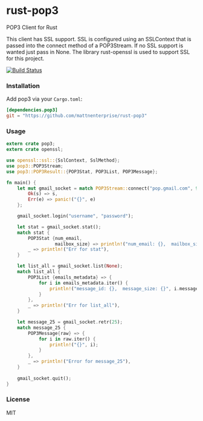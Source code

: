 rust-pop3
================
POP3 Client for Rust

This client has SSL support. SSL is configured using an SSLContext that is passed into the connect method of a POP3Stream. If no SSL
support is wanted just pass in None. The library rust-openssl is used to support SSL for this project.


[![Build Status](https://travis-ci.org/mattnenterprise/rust-pop3.svg)](https://travis-ci.org/mattnenterprise/rust-pop3)

### Installation

Add pop3 via your `Cargo.toml`:
```toml
[dependencies.pop3]
git = "https://github.com/mattnenterprise/rust-pop3"
```

### Usage
```rs
extern crate pop3;
extern crate openssl;

use openssl::ssl::{SslContext, SslMethod};
use pop3::POP3Stream;
use pop3::POP3Result::{POP3Stat, POP3List, POP3Message};

fn main() {
    let mut gmail_socket = match POP3Stream::connect("pop.gmail.com", 995, Some(SslContext::new(SslMethod::Sslv23).unwrap())) {
        Ok(s) => s,
        Err(e) => panic!("{}", e)
    };

    gmail_socket.login("username", "password");

    let stat = gmail_socket.stat();
    match stat {
        POP3Stat {num_email,
                  mailbox_size} => println!("num_email: {},  mailbox_size:{}", num_email, mailbox_size),
        _ => println!("Err for stat"),
    }

    let list_all = gmail_socket.list(None);
    match list_all {
        POP3List {emails_metadata} => { 
            for i in emails_metadata.iter() {
                println!("message_id: {},  message_size: {}", i.message_id, i.message_size);
            }
        },
        _ => println!("Err for list_all"),
    }

    let message_25 = gmail_socket.retr(25);
    match message_25 {
        POP3Message{raw} => {
            for i in raw.iter() {
                println!("{}", i);
            }
        },
        _ => println!("Error for message_25"),
    }
    
    gmail_socket.quit();
}
```

### License

MIT